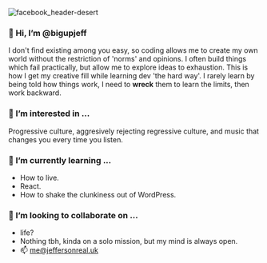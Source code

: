 ![facebook_header-desert](https://user-images.githubusercontent.com/67714557/169003386-dfedaccd-891c-41e5-8354-447ddc539e84.png)

### 👋 Hi, I’m @bigupjeff

I don't find existing among you easy, so coding allows me to create my own world without the restriction of 'norms' and opinions. I often build things which fail practically, but allow me to explore ideas to exhaustion. This is how I get my creative fill while learning dev 'the hard way'. I rarely learn by being told how things work, I need to **wreck** them to learn the limits, then work backward.

### 👀 I’m interested in ...

Progressive culture, aggresively rejecting regressive culture, and music that changes you every time you listen.

### 🌱 I’m currently learning ...

 - How to live.
 - React.
 - How to shake the clunkiness out of WordPress.

### 💞️ I’m looking to collaborate on ...

 - life?
 - Nothing tbh, kinda on a solo mission, but my mind is always open.
 - 📫 me@jeffersonreal.uk

